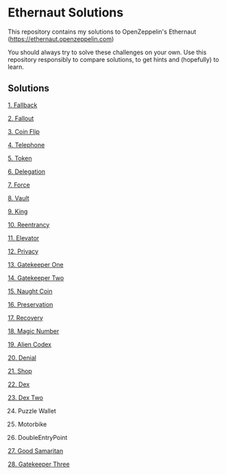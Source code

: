 # Ethernaut Solutions

This repository contains my solutions to OpenZeppelin's Ethernaut (https://ethernaut.openzeppelin.com)

You should always try to solve these challenges on your own. Use this repository responsibly to compare solutions, to get hints and (hopefully) to learn.

## Solutions

[1. Fallback](./fallback/)

[2. Fallout](./fallout/)

[3. Coin Flip](./coin-flip/)

[4. Telephone](./telephone/)

[5. Token](./token/)

[6. Delegation](./delegation/)

[7. Force](./force/)

[8. Vault](./vault/)

[9. King](./king/)

[10. Reentrancy](./reentrancy/)

[11. Elevator](./elevator/)

[12. Privacy](./privacy/)

[13. Gatekeeper One](./gatekeeper-one/)

[14. Gatekeeper Two](./gatekeeper-two/)

[15. Naught Coin](./naught-coin/)

[16. Preservation](./preservation/)

[17. Recovery](./recovery/)

[18. Magic Number](./magic-number/)

[19. Alien Codex](./alien-codex/)

[20. Denial](./denial/)

[21. Shop](./shop/)

[22. Dex](./dex/)

[23. Dex Two](./dex-two/)

24. Puzzle Wallet

25. Motorbike

26. DoubleEntryPoint

[27. Good Samaritan](./good-samaritan/)

[28. Gatekeeper Three](./gatekeeper-three/)